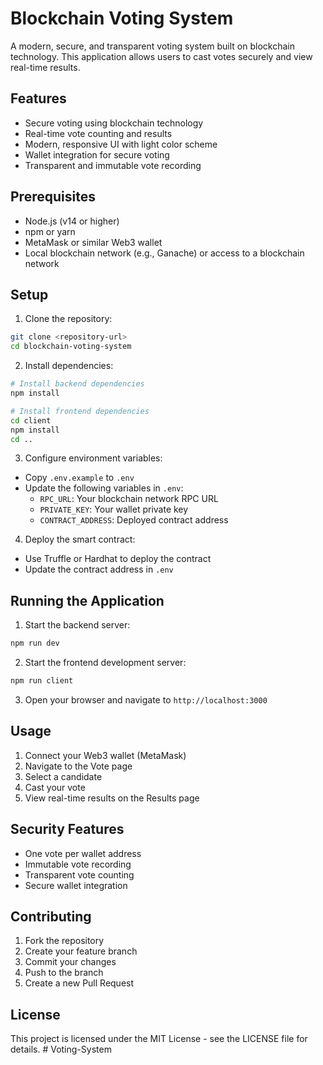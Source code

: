 # Blockchain Voting System

A modern, secure, and transparent voting system built on blockchain technology. This application allows users to cast votes securely and view real-time results.

## Features

- Secure voting using blockchain technology
- Real-time vote counting and results
- Modern, responsive UI with light color scheme
- Wallet integration for secure voting
- Transparent and immutable vote recording

## Prerequisites

- Node.js (v14 or higher)
- npm or yarn
- MetaMask or similar Web3 wallet
- Local blockchain network (e.g., Ganache) or access to a blockchain network

## Setup

1. Clone the repository:
```bash
git clone <repository-url>
cd blockchain-voting-system
```

2. Install dependencies:
```bash
# Install backend dependencies
npm install

# Install frontend dependencies
cd client
npm install
cd ..
```

3. Configure environment variables:
- Copy `.env.example` to `.env`
- Update the following variables in `.env`:
  - `RPC_URL`: Your blockchain network RPC URL
  - `PRIVATE_KEY`: Your wallet private key
  - `CONTRACT_ADDRESS`: Deployed contract address

4. Deploy the smart contract:
- Use Truffle or Hardhat to deploy the contract
- Update the contract address in `.env`

## Running the Application

1. Start the backend server:
```bash
npm run dev
```

2. Start the frontend development server:
```bash
npm run client
```

3. Open your browser and navigate to `http://localhost:3000`

## Usage

1. Connect your Web3 wallet (MetaMask)
2. Navigate to the Vote page
3. Select a candidate
4. Cast your vote
5. View real-time results on the Results page

## Security Features

- One vote per wallet address
- Immutable vote recording
- Transparent vote counting
- Secure wallet integration

## Contributing

1. Fork the repository
2. Create your feature branch
3. Commit your changes
4. Push to the branch
5. Create a new Pull Request

## License

This project is licensed under the MIT License - see the LICENSE file for details. #   V o t i n g - S y s t e m  
 